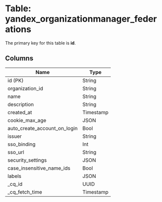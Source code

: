 # Table: yandex_organizationmanager_federations


The primary key for this table is **id**.


## Columns
| Name          | Type          |
| ------------- | ------------- |
|id (PK)|String|
|organization_id|String|
|name|String|
|description|String|
|created_at|Timestamp|
|cookie_max_age|JSON|
|auto_create_account_on_login|Bool|
|issuer|String|
|sso_binding|Int|
|sso_url|String|
|security_settings|JSON|
|case_insensitive_name_ids|Bool|
|labels|JSON|
|_cq_id|UUID|
|_cq_fetch_time|Timestamp|